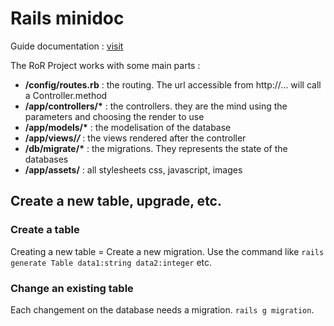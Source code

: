 # Rails minidoc

Guide documentation : [visit](http://guides.rubyonrails.org/)

The RoR Project works with some main parts :

- __/config/routes.rb__ : the routing. The url accessible from http://... will call a Controller.method
- __/app/controllers/*__ : the controllers. they are the mind using the parameters and choosing the render to use
- __/app/models/*__ : the modelisation of the database
- __/app/views/*/*__ : the views rendered after the controller
- __/db/migrate/*__ : the migrations. They represents the state of the databases
- __/app/assets/__ : all stylesheets css, javascript, images

## Create a new table, upgrade, etc.

### Create a table

Creating a new table = Create a new migration. Use the command like ``rails generate Table data1:string data2:integer`` etc.

### Change an existing table

Each changement on the database needs a migration. ``rails g migration``.
